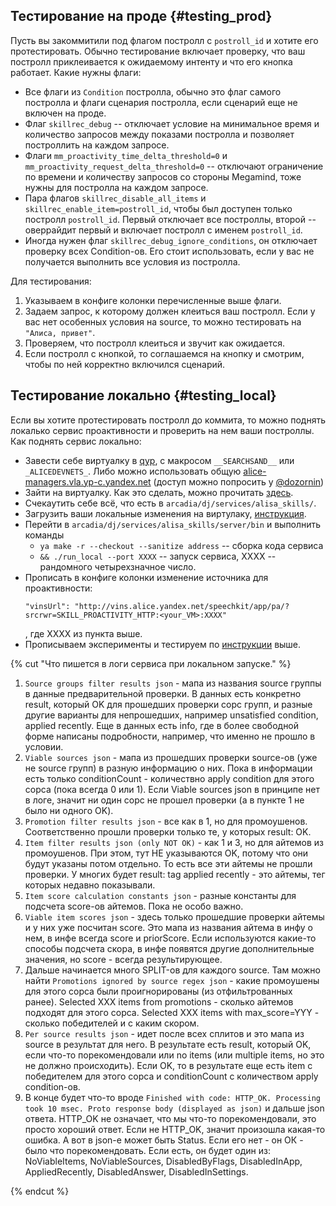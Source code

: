 ## Тестирование на проде {#testing_prod}
Пусть вы закоммитили под флагом постролл c ```postroll_id``` и хотите его протестировать. 
Обычно тестирование включает проверку, что ваш постролл приклеивается к ожидаемому интенту и что его кнопка работает.
Какие нужны флаги:
* Все флаги из `Condition` постролла, обычно это флаг самого постролла и флаги сценария постролла, если сценарий еще не включен на проде.
* Флаг `skillrec_debug` -- отключает условие на минимальное время и количество запросов между показами постролла и позволяет построллить на каждом запросе.
* Флаги `mm_proactivity_time_delta_threshold=0` и `mm_proactivity_request_delta_threshold=0` -- отключают ограничение по времени и количеству запросов со стороны Megamind, тоже нужны для постролла на каждом запросе.
* Пара флагов `skillrec_disable_all_items` и `skillrec_enable_item=postroll_id`, чтобы был доступен только постролл `postroll_id`. 
Первый отключает все построллы, второй -- оверрайдит первый и включает постролл с именем `postroll_id`.
* Иногда нужен флаг `skillrec_debug_ignore_conditions`, он отключает проверку всех Condition-ов. 
Его стоит использовать, если у вас не получается выполнить все условия из постролла. 

Для тестирования:
1. Указываем в конфиге колонки перечисленные выше флаги.
2. Задаем запрос, к которому должен клеиться ваш постролл. Если у вас нет особенных условия на source, то можно тестировать на ```"Алиса, привет"```.
3. Проверяем, что постролл клеиться и звучит как ожидается.
4. Если постролл с кнопкой, то соглашаемся на кнопку и смотрим, чтобы по ней корректно включился сценарий.

## Тестирование локально {#testing_local}
Если вы хотите протестировать постролл до коммита, то можно поднять локалько сервис проактивности и проверить на нем ваши построллы.
Как поднять сервис локально:
* Завести себе виртуалку в [qyp](qyp.yandex-team.ru/), с макросом `__SEARCHSAND__` или `_ALICEDEVNETS_`.
Либо можно использовать общую [alice-managers.vla.yp-c.yandex.net](https://qyp.yandex-team.ru/vm/vla/alice-managers) (доступ можно попросить у [@dozornin](https://staff.yandex-team.ru/dozornin))
* Зайти на виртуалку. Как это сделать, можно прочитать [здесь](https://wiki.yandex-team.ru/security/ssh/).
* Cчекаутить себе всё, что есть в `arcadia/dj/services/alisa_skills/`.
* Загрузить ваши локальные изменения на виртулаку, [инструкция](https://wiki.yandex-team.ru/security/ssh/#kakkopirovatfajjlysodnojjmashinynadruguju).
* Перейти в `arcadia/dj/services/alisa_skills/server/bin` и выполнить команды 
   * `ya make -r --checkout --sanitize address` -- сборка кода сервиса
   * ` && ./run_local --port XXXX ` -- запуск сервиса, XXXX -- рандомного четырехзначное число.
* Прописать в конфиге колонки изменение источника для проактивности: 
   ```
   "vinsUrl": "http://vins.alice.yandex.net/speechkit/app/pa/?srcrwr=SKILL_PROACTIVITY_HTTP:<your_VM>:XXXX"
   ``` 
   , где XXXX из пункта выше.
* Прописываем эксперименты и тестируем по [инструкции](#testing_prod) выше.


{% cut "Что пишется в логи сервиса при локальном запуске." %}

1. `Source groups filter results json` - мапа из названия source группы в данные предварительной проверки. В данных есть конкретно result, который OK для прошедших проверки сорс групп, и разные другие варианты для непрошедших, например unsatisfied condition, applied recently. Еще в данных есть info, где в более свободной форме написаны подробности, например, что именно не прошло в условии.
2. `Viable sources json` - мапа из прошедших проверки source-ов (уже не source групп) в разную информацию о них. Пока в информации есть только conditionCount - количествно apply condition для этого сорса (пока всегда 0 или 1). Если Viable sources json в принципе нет в логе, значит ни один сорс не прошел проверки (а в пункте 1 не было ни одного OK).
3. `Promotion filter results json` - все как в 1, но для промоушенов. Соответственно прошли проверки только те, у которых result: OK.
4. `Item filter results json (only NOT OK)` - как 1 и 3, но для айтемов из промоушенов. При этом, тут НЕ указываются OK, потому что они будут указаны потом отдельно. То есть все эти айтемы не прошли проверки. У многих будет result: tag applied recently - это айтемы, тег которых недавно показывали.
5. `Item score calculation constants json` - разные константы для подсчета score-ов айтемов. Пока не особо важно.
6. `Viable item scores json` - здесь только прошедшие проверки айтемы и у них уже посчитан score. Это мапа из названия айтема в инфу о нем, в инфе всегда score и priorScore. Если используются какие-то способы подсчета скора, в инфе появятся другие дополнительные значения, но score - всегда результирующее.
7. Дальше начинается много SPLIT-ов для каждого source. Там можно найти `Promotions ignored by source regex json` - какие промоушены для этого сорса были проигнорированы (из отфильтрованных ранее). Selected XXX items from promotions - сколько айтемов подходят для этого сорса. Selected XXX items with max_score=YYY - сколько победителей и с каким скором.
8. `Per source results json` - идет после всех сплитов и это мапа из source в результат для него. В результате есть result, который OK, если что-то порекомендовали или no items (или multiple items, но это не должно происходить). Если OK, то в результате еще есть item с победителем для этого сорса и conditionCount с количеством apply condition-ов.
9. В конце будет что-то вроде `Finished with code: HTTP_OK. Processing took 10 msec. Proto response body (displayed as json)` и дальше json ответа. HTTP_OK не означает, что мы что-то порекомендовали, это просто хороший ответ. Если не HTTP_OK, значит произошла какая-то ошибка. А вот в json-е может быть Status. Если его нет - он ОК - было что порекомендовать. Если есть, он будет один из: NoViableItems, NoViableSources, DisabledByFlags, DisabledInApp, AppliedRecently, DisabledAnswer, DisabledInSettings.

{% endcut %}

